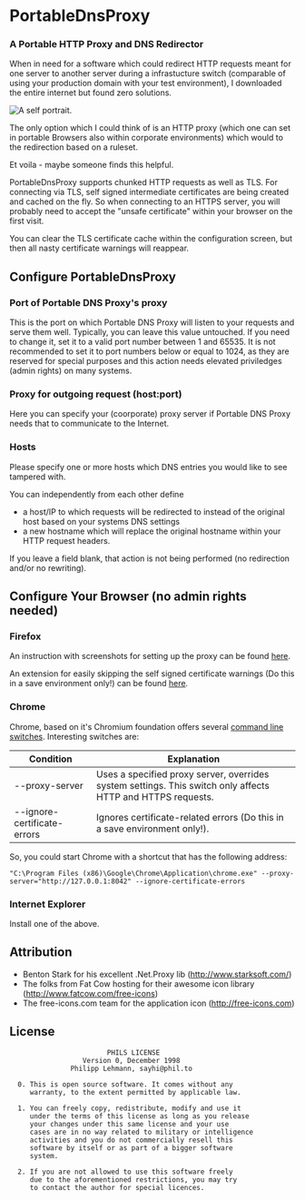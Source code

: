 # PortableDnsProxy
### A Portable HTTP Proxy and DNS Redirector

When in need for a software which could redirect HTTP requests meant for one server to another server during 
a infrastucture switch (comparable of using your production domain with your test environment), 
I downloaded the entire internet but found zero solutions.

![A self portrait.](http://cdn.grumpycats.com/wp-content/uploads/2013/01/Grumpy-Cat-01.jpg)

The only option which I could think of is an HTTP proxy (which one can set in portable Browsers also within corporate environments) 
which would to the redirection based on a ruleset. 

Et voila - maybe someone finds this helpful.

PortableDnsProxy supports chunked HTTP requests as well as TLS. For connecting via TLS, self signed intermediate certificates are being created and cached on the fly. 
So when connecting to an HTTPS server, you will probably need to accept the "unsafe certificate" within your browser on the first visit.

You can clear the TLS certificate cache within the configuration screen, but then all nasty certificate warnings will reappear.

## Configure PortableDnsProxy

### Port of Portable DNS Proxy's proxy

This is the port on which Portable DNS Proxy will listen to your requests and serve them well.
Typically, you can leave this value untouched. 
If you need to change it, set it to a valid port number between 1 and 65535.
It is not recommended to set it to port numbers below or equal to 1024, as they are reserved for 
special purposes and this action needs elevated priviledges (admin rights) on many systems.

### Proxy for outgoing request (host:port)

Here you can specify your (coorporate) proxy server if Portable DNS Proxy needs that to communicate to the Internet.

### Hosts

Please specify one or more hosts which DNS entries you would like to see tampered with. 

You can independently from each other define 

  - a host/IP to which requests will be redirected to instead of the original host based on your systems DNS settings
  - a new hostname which will replace the original hostname within your HTTP request headers.

If you leave a field blank, that action is not being performed (no redirection and/or no rewriting).

## Configure Your Browser (no admin rights needed)

### Firefox

An instruction with screenshots for setting up the proxy can be found [here](http://www.wikihow.com/Enter-Proxy-Settings-in-Firefox).

An extension for easily skipping the self signed certificate warnings (Do this in a save environment only!) can be found [here](https://addons.mozilla.org/en-US/firefox/addon/skip-cert-error/).

### Chrome

Chrome, based on it's Chromium foundation offers several [command line switches](http://peter.sh/experiments/chromium-command-line-switches/). Interesting switches are:

Condition | Explanation
------------- | -------------
--proxy-server | Uses a specified proxy server, overrides system settings. This switch only affects HTTP and HTTPS requests.
--ignore-certificate-errors | Ignores certificate-related errors (Do this in a save environment only!).

So, you could start Chrome with a shortcut that has the following address:

    "C:\Program Files (x86)\Google\Chrome\Application\chrome.exe" --proxy-server="http://127.0.0.1:8042" --ignore-certificate-errors

### Internet Explorer
Install one of the above.

## Attribution

- Benton Stark for his excellent .Net.Proxy lib (http://www.starksoft.com/)
- The folks from Fat Cow hosting for their awesome icon library (http://www.fatcow.com/free-icons)
- The free-icons.com team for the application icon (http://free-icons.com)

## License

                            PHILS LICENSE
                      Version 0, December 1998
                   Philipp Lehmann, sayhi@phil.to

      0. This is open source software. It comes without any 
         warranty, to the extent permitted by applicable law.
      
      1. You can freely copy, redistribute, modify and use it 
         under the terms of this license as long as you release 
         your changes under this same license and your use
         cases are in no way related to military or intelligence
         activities and you do not commercially resell this
         software by itself or as part of a bigger software
         system.
         
      2. If you are not allowed to use this software freely
         due to the aforementioned restrictions, you may try
         to contact the author for special licences.
